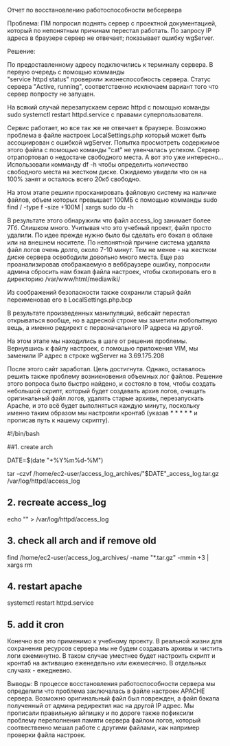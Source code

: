 Отчет по восстановлению работоспособности вебсервера


Проблема:
ПМ попросил поднять сервер с проектной документацией, который по непонятным причинам перестал работать. По запросу IP адреса в браузере сервер не отвечает; показывает ошибку wgServer. 

Решение:

По предоставленному адресу подключились к терминалу сервера. 
В первую очередь с помощью комманды  
"service httpd status"
проверили жизнеспособность сервера. 
Статус сервера "Active, running", соответcтвенно исключаем вариант того что сервер попросту не запущен.

На всякий случай перезапускаем сервис httpd с помощью команды
sudo systemctl restart httpd.service 
с правами суперпользователя. 

Сервис работает, но все так же не отвечает в браузере. Возможно проблема в файле настроек LocalSettings.php который может быть ассоциирован с ошибкой wgServer. 
Попытка просмотреть содержимое этого файла с помощью команды "cat"
не увенчалась успехом. Сервер отрапортовал о недостаче свободного места. 
А вот это уже интересно...
Использовали комманду df -h чтобы определить количество свободного места на жестком диске. Ожидаемо увидели что он на 100% занят и осталось всего 20кб свободно. 

На этом этапе решили просканировать файловую систему на наличие файлов, объем которых превышает 100МБ с помощью комманды
sudo find / -type f -size +100M | xargs sudo du -h

В результате этого обнаружили что файл access_log занимает более 7Гб. Слишком много. Учитывая что это учебный проект, файл просто удалили. По идее прежде нужно было бы сделать его бэкап в облаке или на внешнем носителе. 
По непонятной причине система удаляла файл логов очень долго, около 7-10 минут. 
Тем не менее - на жестком диске сервера освободили довольно много места.
Еще раз проанализировав отображаемую в веббраузере ошибку, попросили админа сбросить нам бэкап файла настроек, чтобы скопировать его в директорию /var/www/html/mediawiki/ 

Из соображений безопасности также сохранили старый файл переименовав его в LocalSettings.php.bcp

В результате произведенных манипуляций, вебсайт перестал открываться вообще, но в адресной строке мы заметили любопытную вещь, а именно редирект с первоначального IP адреса на другой. 

На этом этапе мы находились в шаге от решения проблемы. 
Вернувшись к файлу настроек, с помощью приложения VIM, мы заменили IP адрес в строке wgServer на 3.69.175.208

После этого сайт заработал. Цель достигнута.
Однако, оставалось решить также проблему возникновения объемных лог файлов. 
Решение этого вопроса было быстро найдено, и состояло в том, чтобы создать небольшой скрипт, который будет создавать архив логов, очищать оригинальный файл логов, удалять старые архивы, перезапускать Apache, и это всё будет выполняться каждую минуту, поскольку именно таким образом мы настроили кронтаб 
(указав * * * * * и прописав путь к нашему скрипту). 

#!/bin/bash

##1. create arch

DATE=$(date "+%Y%m%d-%M")

tar -czvf /home/ec2-user/access_log_archives/"$DATE"_access_log.tar.gz /var/log/httpd/access_log

## 2. recreate access_log

echo "" > /var/log/httpd/access_log

## 3. check all arch and if remove old

find /home/ec2-user/access_log_archives/ -name "*.tar.gz" -mmin +3 | xargs rm

## 4. restart apache

systemctl restart httpd.service

## 5. add it cron


Конечно все это применимо к учебному проекту. В реальной жизни для сохранения ресурсов сервера мы не будем создавать архивы и чистить логи ежеминутно. В таком случае уместнее будет настроить скрипт и кронтаб на активацию еженедельно или ежемесячно. В отдельных случаях - ежедневно. 

Выводы:
В процессе восстановления работоспособности сервера мы определили что проблема заключалась в файле настроек APACHE сервера. Возможно оригинальный файл был поврежден, а файл бэкапа полученный от админа редиректил нас на другой IP адрес. Мы прописали правильную айпишку и по дороге также пофиксили проблему переполнения памяти сервера файлом логов, который соотвественно мешал работе с другими файлами, как например проверки файла настроек. 
